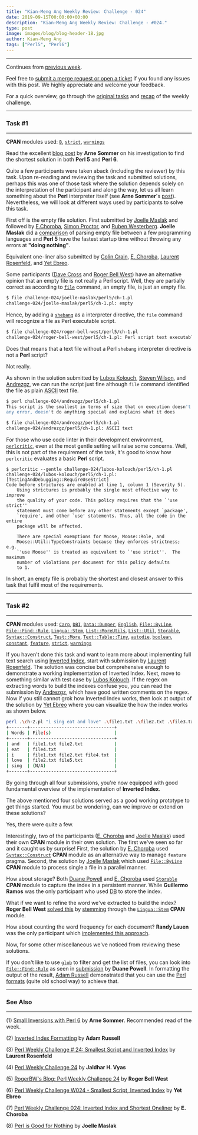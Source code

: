 ```yaml
---
title: "Kian-Meng Ang Weekly Review: Challenge - 024"
date: 2019-09-15T00:00:00+00:00
description: "Kian-Meng Ang Weekly Review: Challenge - #024."
type: post
image: images/blog/blog-header-18.jpg
author: Kian-Meng Ang
tags: ["Perl5", "Perl6"]
---
```

***
Continues from [previous week](/blog/review-challenge-023/).

Feel free to [submit a merge request or open a ticket](https://github.com/manwar/perlweeklychallenge) if you found any issues with this post. We highly appreciate and welcome your feedback.

For a quick overview, go through the [original tasks](/blog/perl-weekly-challenge-024/) and [recap](/blog/recap-challenge-024/) of the weekly challenge.

***
### Task #1
***

**CPAN** modules used: [`B`](https://metacpan.org/pod/B), [`strict`](https://metacpan.org/pod/strict), [`warnings`](https://metacpan.org/pod/warnings)

Read the excellent [blog post](https://perl6.eu/small-inversions.html) by **Arne Sommer** on his investigation to find the shortest solution in both **Perl 5** and **Perl 6**.

Quite a few participants were taken aback (including the reviewer) by this task. Upon re-reading and reviewing the task and submitted solutions, perhaps this was one of those task where the solution depends solely on the interpretation of the participant and along the way, let us all learn something about the **Perl** interpreter itself (see **Arne Sommer**'s [post](https://perl6.eu/small-inversions.html)). Nevertheless, we will look at different ways used by participants to solve this task.

First off is the empty file solution. First submitted by [Joelle Maslak](https://github.com/manwar/perlweeklychallenge-club/blob/master/challenge-024/joelle-maslak/perl5/ch-1.pl) and followed by [E.Choroba](https://github.com/manwar/perlweeklychallenge-club/blob/master/challenge-024/e-choroba/perl5/ch-1.pl), [Simon Proctor](https://github.com/manwar/perlweeklychallenge-club/blob/master/challenge-024/simon-proctor/perl5/ch-1.pl), and [Ruben Westerberg](https://github.com/manwar/perlweeklychallenge-club/blob/master/challenge-024/ruben-westerberg/perl5/ch-1.pl). **Joelle Maslak** did a [comparison](https://digitalbarbedwire.com/2016/03/27/perl-is-good-for-nothing/) of parsing empty file between a few programming languages and **Perl 5** have the fastest startup time without throwing any errors at **"doing nothing"**.

Equivalent one-liner also submitted by [Colin Crain](https://github.com/manwar/perlweeklychallenge-club/blob/master/challenge-024/colin-crain/perl5/ch-1.pl), [E. Choroba](http://blogs.perl.org/users/e_choroba/2019/09/perl-weekly-challenge-024-inverted-index-and-shortest-oneliner.html), [Laurent Rosenfeld](http://blogs.perl.org/users/laurent_r/2019/09/perl-weekly-challenge-24-smallest-script-and-inverted-index.html), and [Yet Ebreo](http://blogs.perl.org/users/yet_ebreo/2019/09/perl-weekly-challenge-w024---smallest-script-inverted-index.html).

Some participants ([Dave Cross](https://github.com/manwar/perlweeklychallenge-club/blob/master/challenge-024/dave-cross/perl5/ch-1.pl) and [Roger Bell West](https://github.com/manwar/perlweeklychallenge-club/blob/master/challenge-024/roger-bell-west/perl5/ch-1.pl)) have an alternative opinion that an empty file is not really a Perl script. Well, they are partially correct as according to [`file`](https://en.wikipedia.org/wiki/File_(command)) command, an empty file, is just an empty file.

```bash
$ file challenge-024/joelle-maslak/perl5/ch-1.pl
challenge-024/joelle-maslak/perl5/ch-1.pl: empty
```

Hence, by adding a [`shebang`](https://en.wikipedia.org/wiki/Shebang_(Unix)) as a interpreter directive, the `file` command will recognize a file as Perl executable script.

```bash
$ file challenge-024/roger-bell-west/perl5/ch-1.pl
challenge-024/roger-bell-west/perl5/ch-1.pl: Perl script text executable
```

Does that means that a text file without a Perl `shebang` interpreter directive is not a **Perl** script?

Not really.

As shown in the solution submitted by [Lubos Kolouch](https://github.com/manwar/perlweeklychallenge-club/blob/master/challenge-024/lubos-kolouch/perl5/ch-1.pl), [Steven Wilson](https://github.com/manwar/perlweeklychallenge-club/blob/master/challenge-024/steven-wilson/perl5/ch-1.pl), and [Andrezgz](https://github.com/manwar/perlweeklychallenge-club/blob/master/challenge-024/andrezgz/perl5/ch-1.pl), we can run the script just fine although `file` command identified the file as plain [ASCII](https://en.wikipedia.org/wiki/ASCII) text file.

```bash
$ perl challenge-024/andrezgz/perl5/ch-1.pl
This script is the smallest in terms of size that on execution doesn't throw
any error, doesn't do anything special and explains what it does

$ file challenge-024/andrezgz/perl5/ch-1.pl
challenge-024/andrezgz/perl5/ch-1.pl: ASCII text
```

For those who use code linter in their development environment, [`perlcritic`](https://metacpan.org/pod/Perl::Critic), even at the most gentle setting will raise some concerns. Well, this is not part of the requirement of the task, it's good to know how `perlcritic` evaluates a basic **Perl** script.

```
$ perlcritic --gentle challenge-024/lubos-kolouch/perl5/ch-1.pl
challenge-024/lubos-kolouch/perl5/ch-1.pl: [TestingAndDebugging::RequireUseStrict]
Code before strictures are enabled at line 1, column 1 (Severity 5).
    Using strictures is probably the single most effective way to improve
    the quality of your code. This policy requires that the `'use strict''
    statement must come before any other statements except `package',
    `require', and other `use' statements. Thus, all the code in the entire
    package will be affected.

    There are special exemptions for Moose, Moose::Role, and
    Moose::Util::TypeConstraints because they enforces strictness; e.g.
    `'use Moose'' is treated as equivalent to `'use strict''.  The maximum
    number of violations per document for this policy defaults
    to 1.
```

In short, an empty file is probably the shortest and closest answer to this task that fulfil most of the requirements.

***
### Task #2
***

**CPAN** modules used: [`Carp`](https://metacpan.org/pod/Carp), [`DBI`](https://metacpan.org/pod/DBI), [`Data::Dumper`](https://metacpan.org/pod/Data::Dumper), [`English`](https://metacpan.org/pod/English), [`File::ByLine`](https://metacpan.org/pod/File::ByLine), [`File::Find::Rule`](https://metacpan.org/pod/File::Find::Rule), [`Lingua::Stem`](https://metacpan.org/pod/Lingua::Stem), [`List::MoreUtils`](https://metacpan.org/pod/List::MoreUtils), [`List::Util`](https://metacpan.org/pod/List::Util), [`Storable`](https://metacpan.org/pod/Storable), [`Syntax::Construct`](https://metacpan.org/pod/Syntax::Construct), [`Test::More`](https://metacpan.org/pod/Test::More), [`Text::Table::Tiny`](https://metacpan.org/pod/Text::Table::Tiny), [`autodie`](https://metacpan.org/pod/autodie), [`boolean`](https://metacpan.org/pod/boolean), [`constant`](https://metacpan.org/pod/constant), [`feature`](https://metacpan.org/pod/feature), [`strict`](https://metacpan.org/pod/strict), [`warnings`](https://metacpan.org/pod/warnings)

If you haven't done this task and want to learn more about implementing full text search using [Inverted Index](https://en.wikipedia.org/wiki/Inverted_index), start with submission by [Laurent Rosenfeld](https://github.com/manwar/perlweeklychallenge-club/blob/master/challenge-024/laurent-rosenfeld/perl5/ch-2.pl). The solution was concise but comprehensive enough to demonstrate a working implementation of Inverted Index. Next, move to something similar with test case by [Lubos Kolouch](https://github.com/manwar/perlweeklychallenge-club/blob/master/challenge-024/lubos-kolouch/perl5/ch-2.pl). If the regex on extracting words to build the indexes confuse you, you can read the submission by [Andrezgz](https://github.com/manwar/perlweeklychallenge-club/blob/master/challenge-024/andrezgz/perl5/ch-2.pl), which have good written comments on the regex. Now if you still cannot grok how Inverted Index works, then look at output of the solution by [Yet Ebreo](https://github.com/manwar/perlweeklychallenge-club/blob/master/challenge-024/yet-ebreo/perl5/ch-2.pl) where you can visualize the how the index works as shown below.

```bash
perl .\ch-2.pl "i sing eat and love" .\file1.txt .\file2.txt .\file3.txt .\file4.txt .\file5.txt
+-------+--------------------------------+
| Words | File(s)                        |
+-------+--------------------------------+
| and   | file1.txt file2.txt            |
| eat   | file4.txt                      |
| i     | file1.txt file2.txt file4.txt  |
| love  | file2.txt file5.txt            |
| sing  | (N/A)                          |
+-------+--------------------------------+

```

By going through all four submissions, you're now equipped with good fundamental overview of the implementation of **Inverted Index**.

The above mentioned four solutions served as a good working prototype to get things started. You must be wondering, can we improve or extend on these solutions?

Yes, there were quite a few.

Interestingly, two of the participants ([E. Choroba](https://github.com/manwar/perlweeklychallenge-club/blob/master/challenge-024/e-choroba/perl5/ch-2.pl) and [Joelle Maslak](https://github.com/manwar/perlweeklychallenge-club/blob/master/challenge-024/joelle-maslak/perl5/ch-2.pl)) used their own **CPAN** module in their own solution. The first we've seen so far and it caught us by surprise! First, the solution by [E. Choroba](https://github.com/manwar/perlweeklychallenge-club/blob/master/challenge-024/e-choroba/perl5/ch-2.pl) used [`Syntax::Construct`](https://metacpan.org/pod/Syntax::Construct) **CPAN** module as an alternative way to manage `feature` pragma. Second, the solution by [Joelle Maslak](https://github.com/manwar/perlweeklychallenge-club/blob/master/challenge-024/joelle-maslak/perl5/ch-2.pl) which used [`File::ByLine`](https://metacpan.org/pod/File::ByLine) **CPAN** module to process single a file in a parallel manner.

How about storage? Both [Duane Powell](https://github.com/manwar/perlweeklychallenge-club/blob/master/challenge-024/duane-powell/perl5/ch-2.pl) and [E. Choroba](https://github.com/manwar/perlweeklychallenge-club/blob/master/challenge-024/e-choroba/perl5/ch-2.pl) used [`Storable`](https://metacpan.org/pod/Storable) **CPAN** module to capture the index in a persistent manner. While **Guillermo Ramos** was the only participant who used [DB](https://github.com/manwar/perlweeklychallenge-club/blob/master/challenge-024/guillermo-ramos/perl5/ch-2.pl) to store the index.

What if we want to refine the word we've extracted to build the index? **Roger Bell West** [solved this](https://github.com/manwar/perlweeklychallenge-club/blob/master/challenge-024/roger-bell-west/perl5/ch-2.pl) by [stemming](https://en.wikipedia.org/wiki/Stemming) through the [`Lingua::Stem`](https://metacpan.org/pod/Lingua::Stem) **CPAN** module.

How about counting the word frequency for each document? **Randy Lauen** was the only participant which [implemented this approach](https://github.com/manwar/perlweeklychallenge-club/blob/master/challenge-024/randy-lauen/perl5/ch-2.pl).

Now, for some other miscellaneous we've noticed from reviewing these solutions.

If you don't like to use [`glob`](https://perldoc.perl.org/functions/glob.html) to filter and get the list of files, you can look into [`File::Find::Rule`](https://metacpan.org/pod/File::Find::Rule) as seen in [submission](https://github.com/manwar/perlweeklychallenge-club/blob/master/challenge-024/duane-powell/perl5/ch-2.pl) by **Duane Powell**. In formatting the output of the result, [Adam Russell](https://github.com/manwar/perlweeklychallenge-club/blob/master/challenge-024/adam-russell/perl5/ch-2.pl) demonstrated that you can use the [Perl formats](https://perldoc.perl.org/perlform.html) (quite old school way) to achieve that.

***
### See Also
***

(1) [Small Inversions with Perl 6](https://perl6.eu/small-inversions.html) by **Arne Sommer**. Recommended read of the week.

(2) [Inverted Index Formatting](https://adamcrussell.livejournal.com/8285.html) by **Adam Russell**

(3) [Perl Weekly Challenge # 24: Smallest Script and Inverted Index](http://blogs.perl.org/users/laurent_r/2019/09/perl-weekly-challenge-24-smallest-script-and-inverted-index.html) by **Laurent Rosenfeld**

(4) [Perl Weekly Challenge 24](https://www.braincells.com/perl/2019/09/perl_weekly_challenge_week_24.html) by **Jaldhar H. Vyas**

(5) [RogerBW's Blog: Perl Weekly Challenge 24](https://blog.firedrake.org/archive/2019/09/Perl_Weekly_Challenge_24.html) by **Roger Bell West**

(6) [Perl Weekly Challenge W024 - Smallest Script, Inverted Index](http://blogs.perl.org/users/yet_ebreo/2019/09/perl-weekly-challenge-w024---smallest-script-inverted-index.html) by **Yet Ebreo**

(7) [Perl Weekly Challenge 024: Inverted Index and Shortest Oneliner](http://blogs.perl.org/users/e_choroba/2019/09/perl-weekly-challenge-024-inverted-index-and-shortest-oneliner.html) by **E. Choroba**

(8) [Perl is Good for Nothing](https://digitalbarbedwire.com/2016/03/27/perl-is-good-for-nothing/) by **Joelle Maslak**
